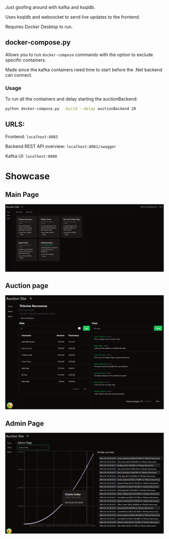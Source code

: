 Just goofing around with kafka and ksqldb.

Uses ksqldb and websocket to send live updates to the frontend.

Requires Docker Desktop to run.

## docker-compose.py

Allows you to run `docker-compose` commands with the option to exclude specific containers.

Made since the kafka containers need time to start before the .Net backend can connect.

### Usage

To run all the containers and delay starting the auctionBackend:

```bash
python docker-compose.py --build --delay auctionBackend 20
```

## URLS:

Frontend: `localhost:8083`

Backend REST API overview: `localhost:8081/swagger`

Kafka UI: `localhost:8080`

# Showcase

## Main Page

![Main Page](images/image.png)

## Auction page

![Auction Page](images/image-1.png)

## Admin Page

![Admin Page](images/image-2.png)
